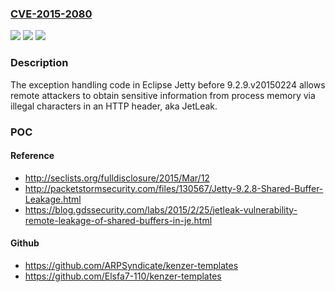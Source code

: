 ### [CVE-2015-2080](https://cve.mitre.org/cgi-bin/cvename.cgi?name=CVE-2015-2080)
![](https://img.shields.io/static/v1?label=Product&message=n%2Fa&color=blue)
![](https://img.shields.io/static/v1?label=Version&message=n%2Fa&color=blue)
![](https://img.shields.io/static/v1?label=Vulnerability&message=n%2Fa&color=brighgreen)

### Description

The exception handling code in Eclipse Jetty before 9.2.9.v20150224 allows remote attackers to obtain sensitive information from process memory via illegal characters in an HTTP header, aka JetLeak.

### POC

#### Reference
- http://seclists.org/fulldisclosure/2015/Mar/12
- http://packetstormsecurity.com/files/130567/Jetty-9.2.8-Shared-Buffer-Leakage.html
- https://blog.gdssecurity.com/labs/2015/2/25/jetleak-vulnerability-remote-leakage-of-shared-buffers-in-je.html

#### Github
- https://github.com/ARPSyndicate/kenzer-templates
- https://github.com/Elsfa7-110/kenzer-templates

